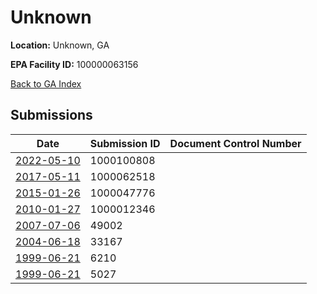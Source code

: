 # Unknown

**Location:** Unknown, GA

**EPA Facility ID:** 100000063156

[Back to GA Index](../../index.md)

## Submissions

| Date | Submission ID | Document Control Number |
|------|--------------|-------------------------|
| [2022-05-10](submissions/1000100808.md) | 1000100808 |  |
| [2017-05-11](submissions/1000062518.md) | 1000062518 |  |
| [2015-01-26](submissions/1000047776.md) | 1000047776 |  |
| [2010-01-27](submissions/1000012346.md) | 1000012346 |  |
| [2007-07-06](submissions/49002.md) | 49002 |  |
| [2004-06-18](submissions/33167.md) | 33167 |  |
| [1999-06-21](submissions/6210.md) | 6210 |  |
| [1999-06-21](submissions/5027.md) | 5027 |  |
